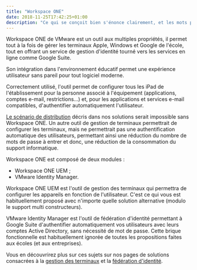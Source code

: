 ```yaml
---
title: "Workspace ONE"
date: 2018-11-25T17:42:25+01:00
description: "Ce qui se conçoit bien s'énonce clairement, et les mots pour le dire arrivent aisément"
---
```


Workspace ONE de VMware est un outil aux multiples propriétés, il permet tout à la fois de gérer les terminaux Apple, Windows et Google de l'école, tout en offrant un service de gestion d'identité tourné vers les services en ligne comme Google Suite.

Son intégration dans l'environnement éducatif permet une expérience utilisateur sans pareil pour tout logiciel moderne.

Correctement utilisé, l'outil permet de configurer tous les iPad de l'établissement pour la personne associé à l'équipement (applications, comptes e-mail, restrictions…) et, pour les applications et services e-mail compatibles, d'authentifier automatiquement l'utilisateur.

[Le scénario de distribution](/solutions/distribution) décris dans nos solutions serait impossible sans Workspace ONE. Un autre outil de gestion de terminaux permettrait de configurer les terminaux, mais ne permettrait pas une authentification automatique des utilisateurs, permettant ainsi une réduction du nombre de mots de passe à entrer et donc, une réduction de la consommation du support informatique.

Workspace ONE est composé de deux modules :

- Workspace ONE UEM ;
- VMware Identity Manager.

Workspace ONE UEM est l'outil de gestion des terminaux qui permettra de configurer les appareils en fonction de l'utilisateur. C'est ce qui vous est habituellement proposé avec n'importe quelle solution alternative (modulo le support multi constructeurs).

VMware Identity Manager est l'outil de fédération d'identité permettant à Google Suite d'authentifier automatiquement vos utilisateurs avec leurs comptes Active Directory, sans nécessité de mot de passe. Cette brique fonctionnelle est habituellement ignorée de toutes les propositions faites aux écoles (et aux entreprises).

Vous en découvrirez plus sur ces sujets sur nos pages de solutions consacrées à la [gestion des terminaux](/solutions/uem/) et la [fédération d'identité](/solutions/idp/).
